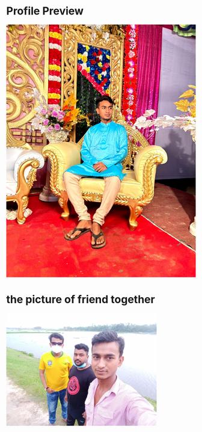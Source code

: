 # Profile Preview

![](IMG-20221115-WA0007.jpg "khan")

# the picture of friend together

<img src="IMG_20200605_174207.jpg" style="width:400px; height:auto;">

